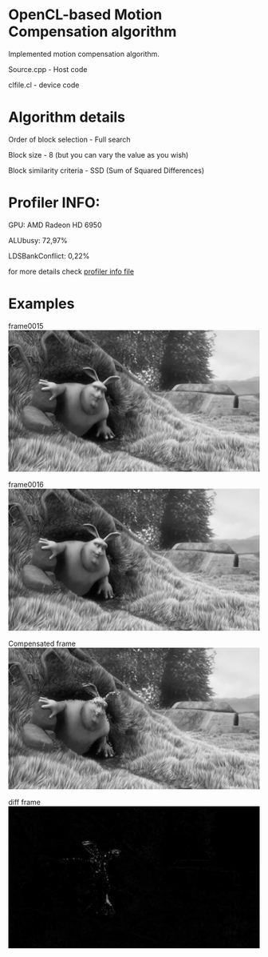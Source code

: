 # OpenCL-based Motion Compensation algorithm

Implemented motion compensation algorithm.

Source.cpp - Host code

clfile.cl  - device code

# Algorithm details

Order of block selection - Full search

Block size - 8 (but you can vary the value as you wish)

Block similarity criteria - SSD (Sum of Squared Differences)

# Profiler INFO:

GPU: AMD Radeon HD 6950

ALUbusy: 72,97%

LDSBankConflict: 0,22%

for more details check [profiler info file](CodeXL_Profiler_Feb-22-2018_11-57-37.csv)

# Examples

frame0015
<img src="https://github.com/nafarya/OpenCL-Motion-Compensation/blob/master/examples/frame0015.png">

frame0016
<img src="https://github.com/nafarya/OpenCL-Motion-Compensation/blob/master/examples/frame0016.png">

Compensated frame
<img src="https://github.com/nafarya/OpenCL-Motion-Compensation/blob/master/examples/compensatedFrame.png">

diff frame
<img src="https://github.com/nafarya/OpenCL-Motion-Compensation/blob/master/examples/diff.png">
